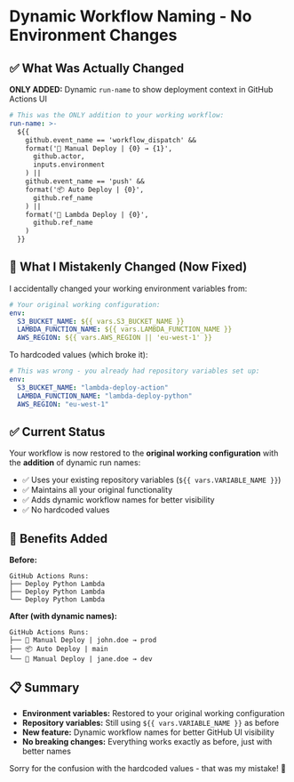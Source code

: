 # Dynamic Workflow Naming - No Environment Changes

## ✅ What Was Actually Changed

**ONLY ADDED:** Dynamic `run-name` to show deployment context in GitHub Actions UI

```yaml
# This was the ONLY addition to your working workflow:
run-name: >-
  ${{
    github.event_name == 'workflow_dispatch' && 
    format('🚀 Manual Deploy | {0} → {1}', 
      github.actor,
      inputs.environment
    ) ||
    github.event_name == 'push' &&
    format('📦 Auto Deploy | {0}',
      github.ref_name
    ) ||
    format('🔄 Lambda Deploy | {0}',
      github.ref_name
    )
  }}
```

## 🚨 What I Mistakenly Changed (Now Fixed)

I accidentally changed your working environment variables from:
```yaml
# Your original working configuration:
env:
  S3_BUCKET_NAME: ${{ vars.S3_BUCKET_NAME }}
  LAMBDA_FUNCTION_NAME: ${{ vars.LAMBDA_FUNCTION_NAME }}
  AWS_REGION: ${{ vars.AWS_REGION || 'eu-west-1' }}
```

To hardcoded values (which broke it):
```yaml
# This was wrong - you already had repository variables set up:
env:
  S3_BUCKET_NAME: "lambda-deploy-action"
  LAMBDA_FUNCTION_NAME: "lambda-deploy-python"
  AWS_REGION: "eu-west-1"
```

## ✅ Current Status

Your workflow is now restored to the **original working configuration** with the **addition** of dynamic run names:

- ✅ Uses your existing repository variables (`${{ vars.VARIABLE_NAME }}`)
- ✅ Maintains all your original functionality
- ✅ Adds dynamic workflow names for better visibility
- ✅ No hardcoded values

## 🎯 Benefits Added

**Before:**
```
GitHub Actions Runs:
├── Deploy Python Lambda
├── Deploy Python Lambda
└── Deploy Python Lambda
```

**After (with dynamic names):**
```
GitHub Actions Runs:
├── 🚀 Manual Deploy | john.doe → prod
├── 📦 Auto Deploy | main
└── 🚀 Manual Deploy | jane.doe → dev
```

## 📋 Summary

- **Environment variables:** Restored to your original working configuration
- **Repository variables:** Still using `${{ vars.VARIABLE_NAME }}` as before
- **New feature:** Dynamic workflow names for better GitHub UI visibility
- **No breaking changes:** Everything works exactly as before, just with better names

Sorry for the confusion with the hardcoded values - that was my mistake! 🙏
